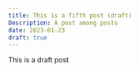 ```yaml
---
title: This is a fifth post (draft)
Description: A post among posts
date: 2023-01-23
draft: true
---
```

This is a draft post 
